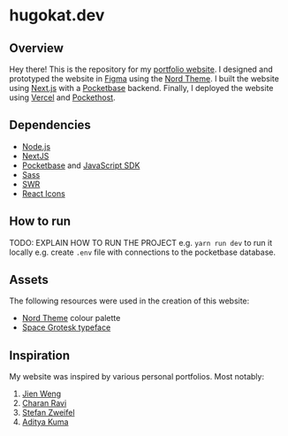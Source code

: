 # hugokat.dev

## Overview
Hey there! This is the repository for my [portfolio website](https://hugokat.dev/). I designed and prototyped the website in [Figma](https://hugokat.dev/) using the [Nord Theme](https://www.nordtheme.com/). I built the website using [Next.js](https://nextjs.org/) with a [Pocketbase](https://pocketbase.io/) backend. Finally, I deployed the website using [Vercel](https://vercel.com/hugo-kats-projects) and [Pockethost](https://pockethost.io/).

## Dependencies
- [Node.js](https://nodejs.org/en/download)
- [NextJS](https://nextjs.org/docs/app/getting-started/installation)
- [Pocketbase](https://pocketbase.io/docs/) and [JavaScript SDK](https://github.com/pocketbase/js-sdk)
- [Sass](https://sass-lang.com/install/)
- [SWR](https://www.npmjs.com/package/swr)
- [React Icons](https://react-icons.github.io/react-icons/)

## How to run
TODO: EXPLAIN HOW TO RUN THE PROJECT
e.g. `yarn run dev` to run it locally
e.g. create `.env` file with connections to the pocketbase database.

## Assets
The following resources were used in the creation of this website:
- [Nord Theme](https://www.nordtheme.com/docs/colors-and-palettes) colour palette
- [Space Grotesk typeface](https://fonts.google.com/specimen/Space+Grotesk)

## Inspiration
My website was inspired by various personal portfolios. Most notably:
1. [Jien Weng](https://www.jienweng.com/)
2. [Charan Ravi](https://charanravi.com/)
3. [Stefan Zweifel](https://stefanzweifel.dev/about/)
4. [Aditya Kuma](https://www.adikuma.com/)
